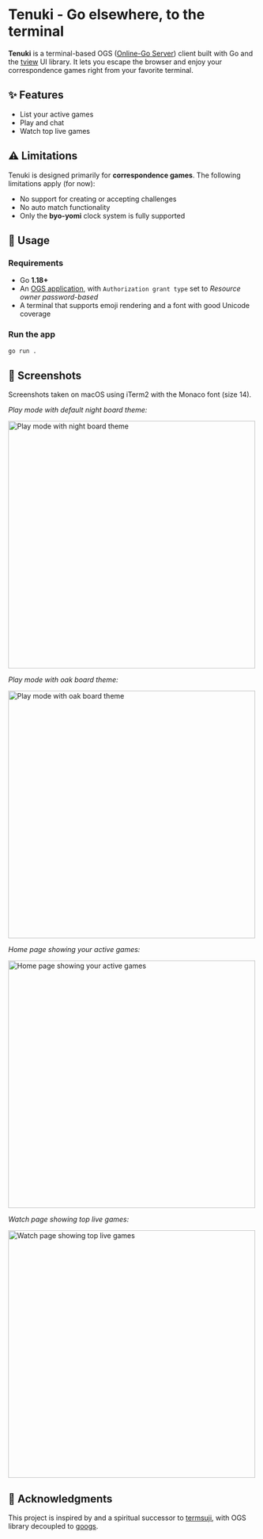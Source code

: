 # Tenuki - Go elsewhere, to the terminal

**Tenuki** is a terminal-based OGS ([Online-Go Server](https://online-go.com))
client built with Go and the [tview](https://github.com/rivo/tview) UI library.
It lets you escape the browser and enjoy your correspondence games right from
your favorite terminal.

## ✨ Features

- List your active games
- Play and chat
- Watch top live games

## ⚠️ Limitations

Tenuki is designed primarily for **correspondence games**. The following
limitations apply (for now):

- No support for creating or accepting challenges
- No auto match functionality
- Only the **byo-yomi** clock system is fully supported

## 🚀 Usage

### Requirements

- Go **1.18+**
- An [OGS application](https://online-go.com/oauth2/applications/), with
  `Authorization grant type` set to *Resource owner password-based*
- A terminal that supports emoji rendering and a font with good Unicode
  coverage

### Run the app

```bash
go run .
```

## 📸 Screenshots

Screenshots taken on macOS using iTerm2 with the Monaco font (size 14).

*Play mode with default night board theme:*

<img alt="Play mode with night board theme" src="https://github.com/ymattw/tenuki/blob/main/screenshots/play-night-theme.png?raw=true" width="500" />

*Play mode with oak board theme:*

<img alt="Play mode with oak board theme" src="https://github.com/ymattw/tenuki/blob/main/screenshots/play-oak-theme.png?raw=true" width="500" />

*Home page showing your active games:*

<img alt="Home page showing your active games" src="https://github.com/ymattw/tenuki/blob/main/screenshots/home.png?raw=true" width="500" />

*Watch page showing top live games:*

<img alt="Watch page showing top live games" src="https://github.com/ymattw/tenuki/blob/main/screenshots/watch.png?raw=true" width="500" />

## 🙏 Acknowledgments

This project is inspired by and a spiritual successor to
[termsuji](https://github.com/lvank/termsuji), with OGS library decoupled to
[googs](https://github.com/ymattw/googs).
